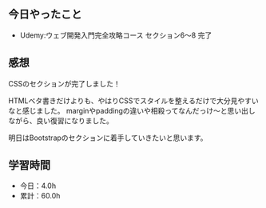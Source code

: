 ## 今日やったこと
 - Udemy:ウェブ開発入門完全攻略コース セクション6〜8 完了 

## 感想
CSSのセクションが完了しました！

HTMLベタ書きだけよりも、やはりCSSでスタイルを整えるだけで大分見やすいなと感じました。
marginやpaddingの違いや相殺ってなんだっけ〜と思い出しながら、良い復習になりました。

明日はBootstrapのセクションに着手していきたいと思います。


## 学習時間
- 今日：4.0h
- 累計：60.0h
